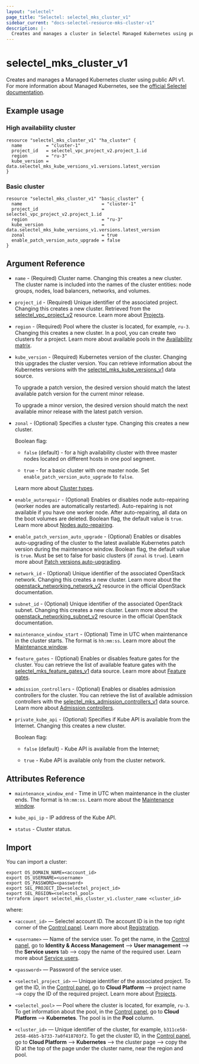 ```yaml
---
layout: "selectel"
page_title: "Selectel: selectel_mks_cluster_v1"
sidebar_current: "docs-selectel-resource-mks-cluster-v1"
description: |-
  Creates and manages a cluster in Selectel Managed Kubernetes using public API v1.
---
```


# selectel\_mks\_cluster\_v1

Creates and manages a Managed Kubernetes cluster using public API v1. For more information about Managed Kubernetes, see the [official Selectel documentation](https://docs.selectel.ru/en/cloud/managed-kubernetes/).

## Example usage

### High availability cluster

```hcl
resource "selectel_mks_cluster_v1" "ha_cluster" {
  name         = "cluster-1"
  project_id   = selectel_vpc_project_v2.project_1.id
  region       = "ru-3"
  kube_version = data.selectel_mks_kube_versions_v1.versions.latest_version
}
```

### Basic cluster

```hcl
resource "selectel_mks_cluster_v1" "basic_cluster" {
  name                              = "cluster-1"
  project_id                        = selectel_vpc_project_v2.project_1.id
  region                            = "ru-3"
  kube_version                      = data.selectel_mks_kube_versions_v1.versions.latest_version
  zonal                             = true
  enable_patch_version_auto_upgrade = false
}
```

## Argument Reference

* `name` - (Required) Cluster name. Changing this creates a new cluster. The cluster name is included into the names of the cluster entities: node groups, nodes, load balancers, networks, and volumes.

* `project_id` - (Required) Unique identifier of the associated project. Changing this creates a new cluster. Retrieved from the [selectel_vpc_project_v2](https://registry.terraform.io/providers/selectel/selectel/latest/docs/resources/vpc_project_v2) resource. Learn more about [Projects](https://docs.selectel.ru/en/cloud/managed-kubernetes/about/projects/).

* `region` - (Required) Pool where the cluster is located, for example, `ru-3`. Changing this creates a new cluster. In a pool, you can create two clusters for a project. Learn more about available pools in the [Availability matrix](https://docs.selectel.ru/en/control-panel-actions/availability-matrix/#managed-kubernetes).

* `kube_version` - (Required) Kubernetes version of the cluster. Changing this upgrades the cluster version. You can retrieve information about the Kubernetes versions with the [selectel_mks_kube_versions_v1](https://registry.terraform.io/providers/selectel/selectel/latest/docs/data-sources/mks_kube_versions_v1) data source.
  
  To upgrade a patch version, the desired version should match the latest available patch version for the current minor release.
  
  To upgrade a minor version, the desired version should match the next available minor release with the latest patch version.

* `zonal` - (Optional) Specifies a cluster type. Changing this creates a new cluster.
  
  Boolean flag:

  * `false` (default) - for a high availability cluster with three master nodes located on different hosts in one pool segment.
  
  * `true` - for a basic cluster with one master node. Set `enable_patch_version_auto_upgrade` to `false`.

  Learn more about [Cluster types](https://docs.selectel.ru/en/cloud/managed-kubernetes/about/about-managed-kubernetes/#cluster-types).

* `enable_autorepair` - (Optional) Enables or disables node auto-repairing (worker nodes are automatically restarted). Auto-repairing is not available if you have one worker node. After auto-repairing, all data on the boot volumes are deleted. Boolean flag, the default value is `true`. Learn more about [Nodes auto-repairing](https://docs.selectel.ru/en/cloud/managed-kubernetes/node-groups/reinstall-nodes/).

* `enable_patch_version_auto_upgrade` - (Optional) Enables or disables auto-upgrading of the cluster to the latest available Kubernetes patch version during the maintenance window. Boolean flag, the default value is `true`. Must be set to false for basic clusters (if `zonal` is `true`).  Learn more about [Patch versions auto-upgrading](https://docs.selectel.ru/en/cloud/managed-kubernetes/clusters/upgrade-version/).

* `network_id` - (Optional) Unique identifier of the associated OpenStack network. Changing this creates a new cluster. Learn more about the [openstack_networking_network_v2](https://registry.terraform.io/providers/terraform-provider-openstack/openstack/latest/docs/data-sources/networking_network_v2) resource in the official OpenStack documentation.

* `subnet_id` - (Optional) Unique identifier of the associated OpenStack subnet. Changing this creates a new cluster. Learn more about the [openstack_networking_subnet_v2](https://registry.terraform.io/providers/terraform-provider-openstack/openstack/latest/docs/data-sources/networking_subnet_v2) resource in the official OpenStack documentation.

* `maintenance_window_start` - (Optional) Time in UTC when maintenance in the cluster starts. The format is `hh:mm:ss`. Learn more about the [Maintenance window](https://docs.selectel.ru/en/cloud/managed-kubernetes/clusters/set-up-maintenance-window/).

* `feature_gates` - (Optional) Enables or disables feature gates for the cluster. You can retrieve the list of available feature gates with the [selectel_mks_feature_gates_v1](https://registry.terraform.io/providers/selectel/selectel/latest/docs/data-sources/mks_feature_gates_v1) data source. Learn more about [Feature gates](https://docs.selectel.ru/en/cloud/managed-kubernetes/clusters/feature-gates/).

* `admission_controllers` - (Optional) Enables or disables admission controllers for the cluster. You can retrieve  the list of available admission controllers with the [selectel_mks_admission_controllers_v1](https://registry.terraform.io/providers/selectel/selectel/latest/docs/data-sources/mks_admission_controllers_v1) data source. Learn more about [Admission controllers](https://docs.selectel.ru/en/cloud/managed-kubernetes/clusters/admission-controllers/).

* `private_kube_api` - (Optional) Specifies if Kube API is available from the Internet. Changing this creates a new cluster.

  Boolean flag:

  * `false` (default) - Kube API is available from the Internet;
  
  * `true` - Kube API is available only from the cluster network.

## Attributes Reference

* `maintenance_window_end` - Time in UTC when maintenance in the cluster ends. The format is `hh:mm:ss`. Learn more about the [Maintenance window](https://docs.selectel.ru/en/cloud/managed-kubernetes/clusters/set-up-maintenance-window/).

* `kube_api_ip` - IP address of the Kube API.

* `status` - Cluster status.

## Import

You can import a cluster:

```shell
export OS_DOMAIN_NAME=<account_id>
export OS_USERNAME=<username>
export OS_PASSWORD=<password>
export SEL_PROJECT_ID=<selectel_project_id>
export SEL_REGION=<selectel_pool>
terraform import selectel_mks_cluster_v1.cluster_name <cluster_id>
```

where:

* `<account_id>` — Selectel account ID. The account ID is in the top right corner of the [Control panel](https://my.selectel.ru/). Learn more about [Registration](https://docs.selectel.ru/en/control-panel-actions/account/registration/).

* `<username>` — Name of the service user. To get the name, in the [Control panel](https://my.selectel.ru/iam/users_management/users?type=service), go to **Identity & Access Management** ⟶ **User management** ⟶ the **Service users** tab ⟶ copy the name of the required user. Learn more about [Service users](https://docs.selectel.ru/en/control-panel-actions/users-and-roles/user-types-and-roles/).

* `<password>` — Password of the service user. 

* `<selectel_project_id>` — Unique identifier of the associated project. To get the ID, in the [Control panel](https://my.selectel.ru/vpc/mks), go to **Cloud Platform** ⟶ project name ⟶ copy the ID of the required project. Learn more about [Projects](https://docs.selectel.ru/en/cloud/managed-kubernetes/about/projects/).

* `<selectel_pool>` — Pool where the cluster is located, for example, `ru-3`. To get information about the pool, in the [Control panel](https://my.selectel.ru/vpc/mks/), go to **Cloud Platform** ⟶ **Kubernetes**. The pool is in the **Pool** column.

* `<cluster_id>` — Unique identifier of the cluster, for example, `b311ce58-2658-46b5-b733-7a0f418703f2`. To get the cluster ID, in the [Control panel](https://my.selectel.ru/vpc/mks/), go to **Cloud Platform** ⟶ **Kubernetes** ⟶ the cluster page ⟶ copy the ID at the top of the page under the cluster name, near the region and pool.